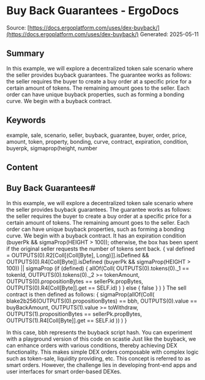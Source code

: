 # Buy Back Guarantees - ErgoDocs
Source: [https://docs.ergoplatform.com/uses/dex-buyback/](https://docs.ergoplatform.com/uses/dex-buyback/)
Generated: 2025-05-11

## Summary
In this example, we will explore a decentralized token sale scenario where the seller provides buyback guarantees. The guarantee works as follows: the seller requires the buyer to create a buy order at a specific price for a certain amount of tokens. The remaining amount goes to the seller. Each order can have unique buyback properties, such as forming a bonding curve. We begin with a buyback contract.

## Keywords
example, sale, scenario, seller, buyback, guarantee, buyer, order, price, amount, token, property, bonding, curve, contract, expiration, condition, buyerpk, sigmaprop(height, number

## Content
## Buy Back Guarantees#
In this example, we will explore a decentralized token sale scenario where the seller provides buyback guarantees.
The guarantee works as follows: the seller requires the buyer to create a buy order at a specific price for a certain amount of tokens. The remaining amount goes to the seller.
Each order can have unique buyback properties, such as forming a bonding curve.
We begin with a buyback contract. It has an expiration condition (buyerPk && sigmaProp(HEIGHT > 100)); otherwise, the box has been spent if the original seller requests the number of tokens sent back.
{
        val defined = OUTPUTS(0).R2[Coll[(Coll[Byte], Long)]].isDefined &&  OUTPUTS(0).R4[Coll[Byte]].isDefined
        (buyerPk && sigmaProp(HEIGHT > 100)) || sigmaProp (if (defined) {
          allOf(Coll(
              OUTPUTS(0).tokens(0)._1 == tokenId, 
              OUTPUTS(0).tokens(0)._2 >= tokenAmount,
              OUTPUTS(0).propositionBytes == sellerPk.propBytes,
              OUTPUTS(0).R4[Coll[Byte]].get == SELF.id)
             )
        } else { false } )
    }
The sell contract is then defined as follows:
{
        sigmaProp(allOf(Coll(
                    blake2b256(OUTPUTS(0).propositionBytes) == bbh,
                    OUTPUTS(0).value == buyBackAmount,
                    OUTPUTS(1).value >= toWithdraw,
                    OUTPUTS(1).propositionBytes == sellerPk.propBytes,
                    OUTPUTS(1).R4[Coll[Byte]].get == SELF.id
                  ))
                 )
      }

In this case, bbh represents the buyback script hash.
You can experiment with a playground version of this code on scastie
Just like the buyback, we can enhance orders with various conditions, thereby achieving DEX functionality. This makes simple DEX orders composable with complex logic such as token-sale, liquidity providing, etc. This concept is referred to as smart orders. However, the challenge lies in developing front-end apps and user interfaces for smart order-based DEXes.
